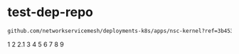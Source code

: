 # test-dep-repo

```bash
github.com/networkservicemesh/deployments-k8s/apps/nsc-kernel?ref=3b4535adfeb22cc94f1bd7133c7cd9eff2fe1f01
```

1
2
2.1
3
4
5
6
7
8
9

